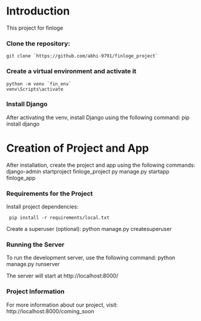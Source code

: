 # Introduction

This project for finloge

### Clone the repository:

    git clone `https://github.com/abhi-9791/finloge_project`

### Create a virtual environment and activate it
    python -m venv `fin_env`
    venv\Scripts\activate

### Install Django

After activating the venv, install Django using the following command:
    pip install django

# Creation of Project and App

After installation, create the project and app using the following commands:
    django-admin startproject finloge_project
    py manage.py startapp finloge_app

### Requirements for the Project

Install project dependencies:

     pip install -r requirements/local.txt

Create a superuser (optional):
    python manage.py createsuperuser

### Running the Server

To run the development server, use the following command:
    python manage.py runserver

The server will start at http://localhost:8000/

### Project Information

For more information about our project, visit:
    http://localhost:8000/coming_soon
